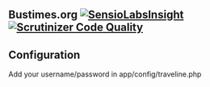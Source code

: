 ## Bustimes.org [![SensioLabsInsight](https://insight.sensiolabs.com/projects/9842b49c-8c65-486c-adb3-e4dd9bb810bc/mini.png)](https://insight.sensiolabs.com/projects/9842b49c-8c65-486c-adb3-e4dd9bb810bc) [![Scrutinizer Code Quality](https://scrutinizer-ci.com/g/kieranmather/bustimes.org/badges/quality-score.png?s=a1af3cd19b10e3ce870481624d3994fecef1f5a8)](https://scrutinizer-ci.com/g/kieranmather/bustimes.org/)

## Configuration

Add your username/password in app/config/traveline.php
